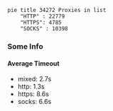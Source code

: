
```mermaid
pie title 34272 Proxies in list
    "HTTP" : 22779
    "HTTPS": 4785
    "SOCKS" : 10398
```

### Some Info
#### Average Timeout

- mixed: 2.7s
- http: 1.3s
- https: 8.6s
- socks: 6.6s